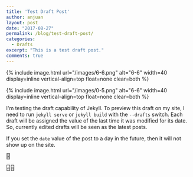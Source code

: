 ```yaml
---
title: 'Test Draft Post'
author: anjuan
layout: post
date: "2017-08-27"
permalink: /blog/test-draft-post/
categories:
  - Drafts
excerpt: "This is a test draft post."
comments: true
---
```


{% include image.html url="/images/6-6.png" alt="6-6" width=40 display=inline vertical-align=top float=none clear=both %}

{% include image.html url="/images/0-5.png" alt="6-6" width=40 display=inline vertical-align=top float=none clear=both %}

I'm testing the draft capability of Jekyll. To preview this draft on my site, I need to run `jekyll serve` or `jekyll build` with the `--drafts` switch. Each draft will be assigned the value of the last time it was modified for its date. So, currently edited drafts will be seen as the latest posts.

If you set the `date` value of the post to a day in the future, then it will not show up on the site.

🂓

🁧🂅
